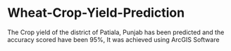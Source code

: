 # Wheat-Crop-Yield-Prediction
The Crop yield of the district of Patiala, Punjab has been predicted and the accuracy scored have been 95%, It was achieved using ArcGIS Software
